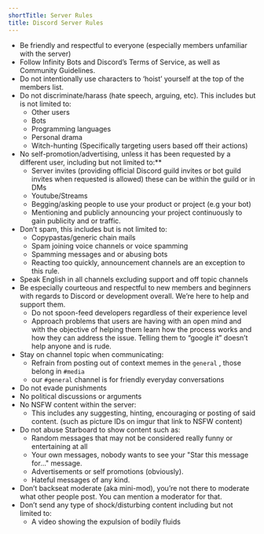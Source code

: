 ```yaml
---
shortTitle: Server Rules
title: Discord Server Rules
---
```


* Be friendly and respectful to everyone (especially members unfamiliar with the server)
* Follow Infinity Bots and Discord’s Terms of Service, as well as Community Guidelines.
* Do not intentionally use characters to ‘hoist’ yourself at the top of the members list.
* Do not discriminate/harass (hate speech, arguing, etc). This includes but is not limited to:
    - Other users
    - Bots
    - Programming languages
    - Personal drama
    - Witch-hunting (Specifically targeting users based off their actions)
* No self-promotion/advertising, unless it has been requested by a different user, including but not limited to:**
    - Server invites (providing official Discord guild invites or bot guild invites when requested is allowed) these can be within the guild or in DMs
    - Youtube/Streams
    - Begging/asking people to use your product or project (e.g your bot)
    - Mentioning and publicly announcing your project continuously to gain publicity and or traffic.
* Don’t spam, this includes but is not limited to:
    - Copypastas/generic chain mails
    - Spam joining voice channels or voice spamming
    - Spamming messages and or abusing bots
    - Reacting too quickly, announcement channels are an exception to this rule.
* Speak English in all channels excluding support and off topic channels
* Be especially courteous and respectful to new members and beginners with regards to Discord or development overall. We’re here to help and support them.
    - Do not spoon-feed developers regardless of their experience level 
    - Approach problems that users are having with an open mind and with the objective of helping them learn how the process works and how they can address the issue. Telling them to “google it” doesn’t help anyone and is rude. 
* Stay on channel topic when communicating:
    - Refrain from posting out of context memes in the `general` , those belong in `#media`
    - our `#general` channel  is for friendly everyday conversations
* Do not evade punishments
* No political discussions or arguments
* No NSFW content within the server: 
    - This includes any suggesting, hinting, encouraging or posting of said content. (such as picture IDs on imgur that link to NSFW content)
* Do not abuse Starboard to show content such as:
    - Random messages that may not be considered really funny or entertaining at all
    - Your own messages, nobody wants to see your "Star this message for..." message.
    - Advertisements or self promotions (obviously).
    - Hateful messages of any kind.
* Don’t backseat moderate (aka mini-mod), you’re not there to moderate what other people post. You can mention a moderator for that.
* Don’t send any type of shock/disturbing content including but not limited to:
   - A video showing the expulsion of bodily fluids

